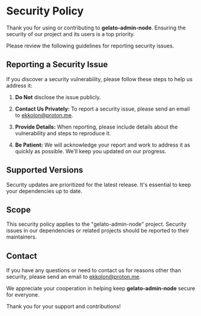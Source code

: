 # Security Policy

Thank you for using or contributing to **gelato-admin-node**. Ensuring the security of our project and its users is a top priority.

Please review the following guidelines for reporting security issues.

## Reporting a Security Issue

If you discover a security vulnerability, please follow these steps to help us address it:

1. **Do Not** disclose the issue publicly.

2. **Contact Us Privately:** To report a security issue, please send an email to [ekkolon@proton.me](mailto:ekkolon@proton.me).

3. **Provide Details:** When reporting, please include details about the vulnerability and steps to reproduce it.

4. **Be Patient:** We will acknowledge your report and work to address it as quickly as possible. We'll keep you updated on our progress.

## Supported Versions

Security updates are prioritized for the latest release. It's essential to keep your dependencies up to date.

## Scope

This security policy applies to the "gelato-admin-node" project. Security issues in our dependencies or related projects should be reported to their maintainers.

## Contact

If you have any questions or need to contact us for reasons other than security, please send an email to [ekkolon@proton.me](mailto:ekkolon@proton.me).

We appreciate your cooperation in helping keep **gelato-admin-node** secure for everyone. 

Thank you for your support and contributions!
